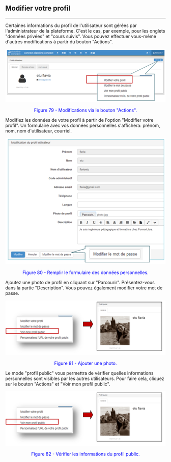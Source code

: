 ## Modifier votre profil
---

Certaines informations du profil de l'utilisateur sont gérées par l'administrateur de la plateforme. C'est le cas, par exemple, pour les onglets "données privées" et "cours suivis". Vous pouvez effectuer vous-même d'autres modifications à partir du bouton "Actions".

![](images/fig79.png)

<p style="text-align: center; color: blue">Figure 79 - Modifications via le bouton "Actions".</p>

Modifiez les données de votre profil à partir de l'option "Modifier votre profil". Un formulaire avec vos données personnelles s'affichera: prénom, nom, nom d'utilisateur, courriel.

![](images/fig80.png)

<p style="text-align: center; color: blue">Figure 80 - Remplir le formulaire des données personnelles.</p>

Ajoutez une photo de profil en cliquant sur "Parcourir". Présentez-vous dans la partie "Description".
Vous pouvez également modifier votre mot de passe.

![](images/fig81.png)

<p style="text-align: center; color: blue">Figure 81 - Ajouter une photo.</p>

Le mode "profil public" vous permettra de vérifier quelles informations personnelles sont visibles par les autres utilisateurs.
Pour faire cela, cliquez sur le bouton "Actions" et "Voir mon profil public".

![](images/fig82.png)

<p style="text-align: center; color: blue">Figure 82 - Vérifier les informations du profil public.</p>


